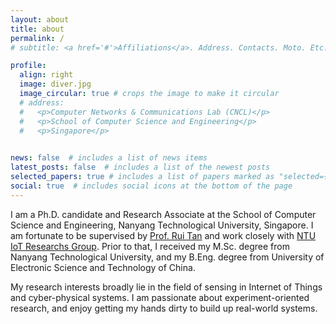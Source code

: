 ```yaml
---
layout: about
title: about
permalink: /
# subtitle: <a href='#'>Affiliations</a>. Address. Contacts. Moto. Etc.

profile:
  align: right
  image: diver.jpg
  image_circular: true # crops the image to make it circular
  # address: 
  #   <p>Computer Networks & Communications Lab (CNCL)</p>
  #   <p>School of Computer Science and Engineering</p>
  #   <p>Singapore</p>
    

news: false  # includes a list of news items
latest_posts: false  # includes a list of the newest posts
selected_papers: true # includes a list of papers marked as "selected={true}"
social: true  # includes social icons at the bottom of the page
---
```


I am a Ph.D. candidate and Research Associate at the School of Computer Science and Engineering, Nanyang Technological University, Singapore. I am fortunate to be supervised by [Prof. Rui Tan](https://personal.ntu.edu.sg/tanrui/) and work closely with [NTU IoT Researchs Group](https://ntuiot.xyz/).
Prior to that, I received my M.Sc. degree from Nanyang Technological University, and my B.Eng. degree from University of Electronic Science and Technology of China. 

My research interests broadly lie in the field of sensing in Internet of Things and cyber-physical systems. I am passionate about experiment-oriented research, and enjoy getting my hands dirty to build up real-world systems.

<!-- Write your biography here. Tell the world about yourself. Link to your favorite [subreddit](http://reddit.com). You can put a picture in, too. The code is already in, just name your picture `prof_pic.jpg` and put it in the `img/` folder.

Put your address / P.O. box / other info right below your picture. You can also disable any of these elements by editing `profile` property of the YAML header of your `_pages/about.md`. Edit `_bibliography/papers.bib` and Jekyll will render your [publications page](/al-folio/publications/) automatically.

Link to your social media connections, too. This theme is set up to use [Font Awesome icons](http://fortawesome.github.io/Font-Awesome/) and [Academicons](https://jpswalsh.github.io/academicons/), like the ones below. Add your Facebook, Twitter, LinkedIn, Google Scholar, or just disable all of them. -->
